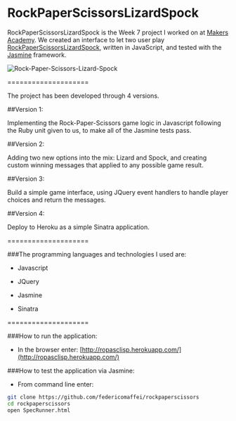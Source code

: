 RockPaperScissorsLizardSpock
====================

RockPaperScissorsLizardSpock is the Week 7 project I worked on at [Makers Academy](http://www.makersacademy.com).
We created an interface to let two user play [RockPaperScissorsLizardSpock](http://en.wikipedia.org/wiki/Rock-paper-scissors-lizard-Spock), written in JavaScript, and tested with the [Jasmine](http://jasmine.github.io/) framework.

![Rock-Paper-Scissors-Lizard-Spock](https://dl.dropboxusercontent.com/u/9315601/rockpaper.png)

====================

The project has been developed through 4 versions.

##Version 1:

Implementing the Rock-Paper-Scissors game logic in Javascript following the Ruby unit given to us, to make all of the Jasmine tests pass.

##Version 2:

Adding two new options into the mix: Lizard and Spock, and creating custom winning messages that applied to any possible game result.

##Version 3:

Build a simple game interface, using JQuery event handlers to handle player choices and return the messages.

##Version 4:

Deploy to Heroku as a simple Sinatra application.

====================

###The programming languages and technologies I used are:

  * Javascript

  * JQuery

  * Jasmine

  * Sinatra

====================

###How to run the application:

  * In the browser enter: [http://ropasclisp.herokuapp.com/](http://ropasclisp.herokuapp.com/)

###How to test the application via Jasmine:

  * From command line enter:
```bash
git clone https://github.com/federicomaffei/rockpaperscissors
cd rockpaperscissors
open SpecRunner.html
```